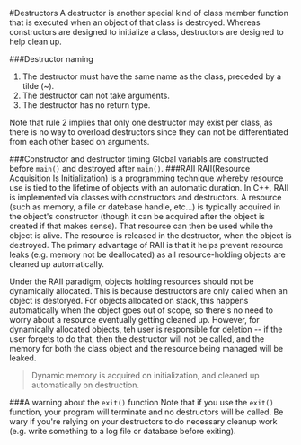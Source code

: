 #Destructors
A destructor is another special kind of class member function that is executed when an object of that class is destroyed. Whereas constructors are designed to initialize a class, destructors are designed to help clean up.

###Destructor naming
1. The destructor must have the same name as the class, preceded by a tilde (~).
2. The destructor can not take arguments.
3. The destructor has no return type.

Note that rule 2 implies that only one destructor may exist per class, as there is no way to overload destructors since they can not be differentiated from each other based on arguments.

###Constructor and destructor timing 
Global variabls are constructed before `main()` and destroyed after `main()`.
###RAII
RAII(Resource Acquisition Is Initialization) is a programming technique whereby resource use is tied to the lifetime of objects with an automatic duration. In C++, RAII is implemented via classes with constructors and destructors. A resource (such as memory, a file or datebase handle, etc...) is typically acquired in the object's constructor (though it can be acquired after the object is created if that makes sense). That resource can then be used while the object is alive. The resource is released in the destructor, when the object is destroyed. The primary advantage of RAII is that it helps prevent resource leaks (e.g. memory not be deallocated) as all resource-holding objects are cleaned up automatically.

Under the RAII paradigm, objects holding resources should not be dynamically allocated. This is because destructors are only called when an object is destoryed. For objects allocated on stack, this happens automatically when the object goes out of scope, so there's no need to worry about a resource eventually getting cleaned up. However, for dynamically allocated objects, teh user is responsible for deletion -- if the user forgets to do that, then the destructor will not be called, and the memory for both the class object and the resource being managed will be leaked.
>Dynamic memory is acquired on initialization, and cleaned up automatically on destruction.

###A warning about the `exit()` function
Note that if you use the `exit()` function, your program will terminate and no destructors will be called. Be wary if you're relying on your destructors to do necessary cleanup work (e.g. write something to a log file or database before exiting).
